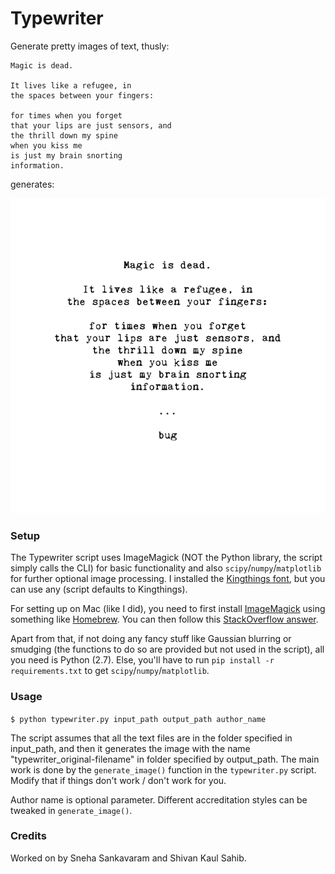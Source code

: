 # Typewriter

Generate pretty images of text, thusly:

```
Magic is dead.

It lives like a refugee, in
the spaces between your fingers:

for times when you forget
that your lips are just sensors, and
the thrill down my spine
when you kiss me
is just my brain snorting
information.
```

generates:

![Magic](/generated_images/typewriter_magic.gif?raw=true "Poem, Magic") 

### Setup

The Typewriter script uses ImageMagick (NOT the Python library, the script simply calls the CLI) for basic functionality and also `scipy`/`numpy`/`matplotlib` for further optional image processing. I installed the [Kingthings font](http://www.dafont.com/kingthings-trypewriter.font), but you can use any (script defaults to Kingthings). 

For setting up on Mac (like I did), you need to first install [ImageMagick](https://www.imagemagick.org/) using something like [Homebrew](http://brew.sh/). You can then follow this [StackOverflow answer](https://stackoverflow.com/questions/24696433/why-font-list-is-empty-for-imagemagick). 

Apart from that, if not doing any fancy stuff like Gaussian blurring or smudging (the functions to do so are provided but not used in the script), all you need is Python (2.7). Else, you'll have to run `pip install -r requirements.txt` to get `scipy`/`numpy`/`matplotlib`. 

### Usage

`$ python typewriter.py input_path output_path author_name`

The script assumes that all the text files are in the folder specified in input_path, and then it generates the image with the name "typewriter_original-filename" in folder specified by output_path. The main work is done by the `generate_image()` function in the `typewriter.py` script. Modify that if things don't work / don't work for you.

Author name is optional parameter. Different accreditation styles can be tweaked in `generate_image()`.

### Credits

Worked on by Sneha Sankavaram and Shivan Kaul Sahib. 
 
